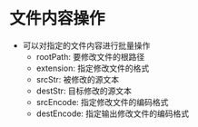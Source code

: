 # 文件内容操作

+ 可以对指定的文件内容进行批量操作
  + rootPath: 要修改文件的根路径
  + extension: 指定修改文件的格式
  + srcStr: 被修改的源文本
  + destStr: 目标修改的源文本
  + srcEncode: 指定修改文件的编码格式
  + destEncode: 指定输出修改文件的编码格式